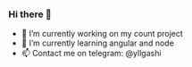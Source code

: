 ### Hi there 👋

- 🔭 I’m currently working on my count project
- 🌱 I’m currently learning angular and node
- 📫 Contact me on telegram: @yllgashi


<!--
**yllgashi/yllgashi** is a ✨ _special_ ✨ repository because its `README.md` (this file) appears on your GitHub profile.

Here are some ideas to get you started:

- 👯 I’m looking to collaborate on ...
- 🤔 I’m looking for help with ...
- 📫 How to reach me: ...
- 😄 Pronouns: ...
- ⚡ Fun fact: ...
- 💬
-->
